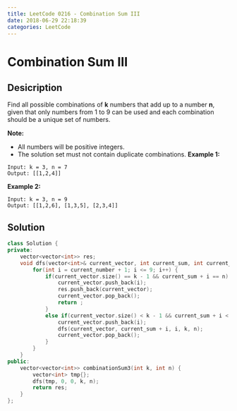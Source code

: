 ```yaml
---
title: LeetCode 0216 - Combination Sum III
date: 2018-06-29 22:18:39
categories: LeetCode
---
```

# Combination Sum III

<!--more-->

## Desicription

Find all possible combinations of **k** numbers that add up to a number **n**, given that only numbers from 1 to 9 can be used and each combination should be a unique set of numbers.

**Note:**

- All numbers will be positive integers.
- The solution set must not contain duplicate combinations.
**Example 1:**

```
Input: k = 3, n = 7
Output: [[1,2,4]]
```

**Example 2:**

```
Input: k = 3, n = 9
Output: [[1,2,6], [1,3,5], [2,3,4]]
```

## Solution

```cpp
class Solution {
private:
    vector<vector<int>> res;
    void dfs(vector<int>& current_vector, int current_sum, int current_number, const int k, const int n) {
        for(int i = current_number + 1; i <= 9; i++) {
            if(current_vector.size() == k - 1 && current_sum + i == n) {
                current_vector.push_back(i);
                res.push_back(current_vector);
                current_vector.pop_back();
                return ;
            }
            else if(current_vector.size() < k - 1 && current_sum + i < n) {
                current_vector.push_back(i);
                dfs(current_vector, current_sum + i, i, k, n);
                current_vector.pop_back();
            }
        }
    }
public:
    vector<vector<int>> combinationSum3(int k, int n) {
        vector<int> tmp{};
        dfs(tmp, 0, 0, k, n);
        return res;
    }
};
```